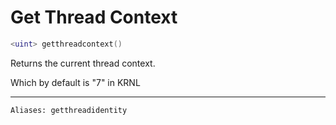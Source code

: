 # Get Thread Context
```lua
<uint> getthreadcontext()
```

Returns the current thread context.

Which by default is "7" in KRNL

---
`Aliases: getthreadidentity`